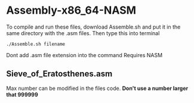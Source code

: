 # Assembly-x86_64-NASM
To compile and run these files, download Assemble.sh and put it in the same directory with the .asm files.
Then type this into terminal 

```
./Assemble.sh filename
```
Dont add .asm file extension into the command
Requires NASM

## Sieve_of_Eratosthenes.asm
Max number can be modified in the files code.
**Don't use a number larger that 999999**
